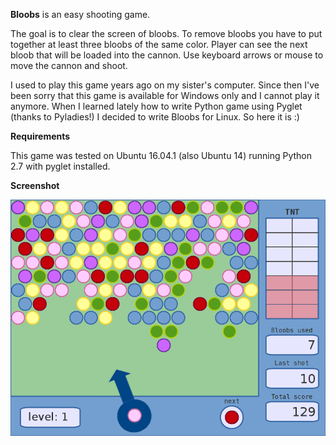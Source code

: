 **Bloobs** is an easy shooting game.

The goal is to clear the screen of bloobs.
To remove bloobs you have to put together at least three bloobs
of the same color.
Player can see the next bloob that will be loaded into the cannon.
Use keyboard arrows or mouse to move the cannon and shoot.

I used to play this game years ago on my sister's computer. 
Since then I've been sorry that this game is available for Windows only and I cannot play it anymore.
When I learned lately how to write Python game using Pyglet (thanks to Pyladies!) I decided to write Bloobs for Linux.
So here it is :)

**Requirements**

This game was tested on Ubuntu 16.04.1 (also Ubuntu 14) running Python 2.7 with pyglet installed.

**Screenshot**

![screenshot](/bloobs/PNG/screenshot.png)
